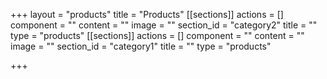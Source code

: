 +++
layout = "products"
title = "Products"
[[sections]]
actions = []
component = ""
content = ""
image = ""
section_id = "category2"
title = ""
type = "products"
[[sections]]
actions = []
component = ""
content = ""
image = ""
section_id = "category1"
title = ""
type = "products"

+++
